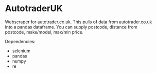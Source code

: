 # AutotraderUK
Webscraper for autotrader.co.uk. This pulls of data from autotrader.co.uk into a pandas dataframe. You can supply postcode, distance from postcode, make/model, max/min price.

Dependencies:
- selenium
- pandas
- numpy
- re
